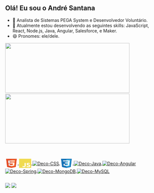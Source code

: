## Olá! Eu sou o André Santana

- 🔭 Analista de Sistemas PEGA System e  Desenvolvedor  Voluntário.
- 🌱 Atualmente estou desenvolvendo as seguintes skills: JavaScript, React, Node.js, Java, Angular, Salesforce, e Maker.
- 😄 Pronomes: ele/dele.

<div>
  <a href="https://github.com/decodev-dba">
  <img height="160" width="400" src="https://github-readme-stats.vercel.app/api?username=decodev-dba&show_icons=true&icon_color=turquoise&theme=algolia&include_all_commits=true&count_private=true"/>
  <img height="160" width="400" src="https://github-readme-stats.vercel.app/api/top-langs/?username=decodev-dba&layout=compact&icon_color=turquoise&langs_count=7&theme=algolia"/>
</div>
  
 ##
  <div style="display: inline_block"><br>
  <img align="center" alt="Deco-HTML" height="30" width="40" src="https://raw.githubusercontent.com/devicons/devicon/master/icons/html5/html5-original.svg">
  <img align="center" alt="Deco-Js" height="30" width="40" src="https://raw.githubusercontent.com/devicons/devicon/master/icons/javascript/javascript-plain.svg">
  <img align="center" alt="Deco-CSS" height="30" width="40" src="https://img.shields.io/badge/Node.js-43853D?style=for-the-badge&logo=node.js&logoColor=white">
  <img align="center" alt="Deco-Node" height="30" width="40" src="https://raw.githubusercontent.com/devicons/devicon/master/icons/css3/css3-original.svg"> 
  <img align="center" alt="Deco-Java" height="30" width="40" src="https://img.shields.io/badge/Java-ED8B00?style=for-the-badge&logo=java&logoColor=white">
  <img align="center" alt="Deco-Angular" height="30" width="40" src="https://img.shields.io/badge/Angular-DD0031?style=for-the-badge&logo=angular&logoColor=white">
  <img align="center" alt="Deco-Spring" height="30" width="40" src="https://img.shields.io/badge/Spring-6DB33F?style=for-the-badge&logo=spring&logoColor=white">
  <img align="center" alt="Deco-MongoDB" height="30" width="40" src="https://img.shields.io/badge/MongoDB-4EA94B?style=for-the-badge&logo=mongodb&logoColor=white">
  <img align="center" alt="Deco-MySQL" height="30" width="40" src="https://img.shields.io/badge/MySQL-00000F?style=for-the-badge&logo=mysql&logoColor=white">
 </div>
  
  ##
  <div>  
 <a href="https://discord.gg/SardsBnKpk" target="_blank"><img src="https://img.shields.io/badge/Discord-7289DA?style=for-the-badge&logo=discord&logoColor=white" target="_blank"></a> 
 <a href="https://www.linkedin.com/in/andré-santana" target="_blank"><img src="https://img.shields.io/badge/-LinkedIn-%230077B5?style=for-the-badge&logo=linkedin&logoColor=white" target="_blank"></a>
</div>
